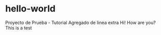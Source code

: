 # hello-world
Proyecto de Prueba - Tutorial
Agregado de linea extra
Hi! How are you? This is a test 
